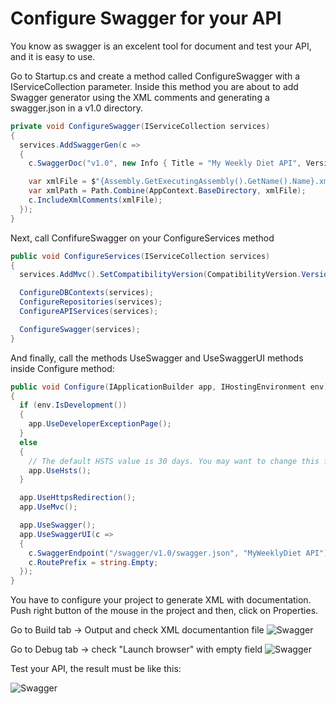 # Configure Swagger for your API

You know as swagger is an excelent tool for document and test your API, and it is easy to use.

Go to Startup.cs and create a method called ConfigureSwagger with a IServiceCollection parameter. Inside this method you are about to add Swagger generator using the XML comments and generating a swagger.json in a v1.0 directory.

```C#
private void ConfigureSwagger(IServiceCollection services)
{
  services.AddSwaggerGen(c =>
  {
    c.SwaggerDoc("v1.0", new Info { Title = "My Weekly Diet API", Version = "v1.0" });

    var xmlFile = $"{Assembly.GetExecutingAssembly().GetName().Name}.xml";
    var xmlPath = Path.Combine(AppContext.BaseDirectory, xmlFile);
    c.IncludeXmlComments(xmlFile);
  });
}
```

Next, call ConfifureSwagger on your ConfigureServices method

```C#
public void ConfigureServices(IServiceCollection services)
{
  services.AddMvc().SetCompatibilityVersion(CompatibilityVersion.Version_2_2);

  ConfigureDBContexts(services);
  ConfigureRepositories(services);
  ConfigureAPIServices(services);

  ConfigureSwagger(services);
}
```

And finally, call the methods UseSwagger and UseSwaggerUI methods inside Configure method:

```C#
public void Configure(IApplicationBuilder app, IHostingEnvironment env)
{
  if (env.IsDevelopment())
  {
    app.UseDeveloperExceptionPage();
  }
  else
  {
    // The default HSTS value is 30 days. You may want to change this for production scenarios, see https://aka.ms/aspnetcore-hsts.
    app.UseHsts();
  }

  app.UseHttpsRedirection();
  app.UseMvc();

  app.UseSwagger();
  app.UseSwaggerUI(c =>
  {
    c.SwaggerEndpoint("/swagger/v1.0/swagger.json", "MyWeeklyDiet API");
    c.RoutePrefix = string.Empty;
  });
}
```

You have to configure your project to generate XML with documentation. Push right button of the mouse in the project and then, click on Properties.

Go to Build tab -> Output and check XML documentantion file
![Swagger](https://danielasensiolabs.blob.core.windows.net/myweeklydietlab/01_Configure_Swagger_(2).png)

Go to Debug tab -> check "Launch browser" with empty field 
![Swagger](https://danielasensiolabs.blob.core.windows.net/myweeklydietlab/01_Configure_Swagger_(3).png)

Test your API, the result must be like this:

![Swagger](https://danielasensiolabs.blob.core.windows.net/myweeklydietlab/01_Configure_Swagger.png)
